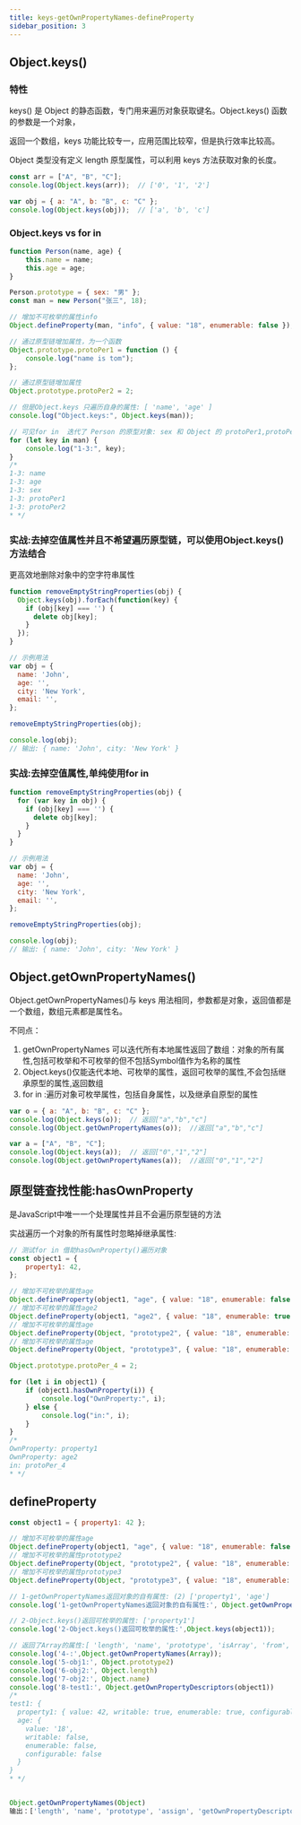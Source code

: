 ```yaml
---
title: keys-getOwnPropertyNames-defineProperty
sidebar_position: 3
---
```


## Object.keys()
### 特性
keys() 是 Object 的静态函数，专门用来遍历对象获取键名。Object.keys() 函数的参数是一个对象，

返回一个数组，keys 功能比较专一，应用范围比较窄，但是执行效率比较高。

Object 类型没有定义 length 原型属性，可以利用 keys 方法获取对象的长度。

```js
const arr = ["A", "B", "C"];
console.log(Object.keys(arr));  // ['0', '1', '2']

var obj = { a: "A", b: "B", c: "C" };
console.log(Object.keys(obj));  // ['a', 'b', 'c']
```

### Object.keys vs for in
```js
function Person(name, age) {
    this.name = name;
    this.age = age;
}

Person.prototype = { sex: "男" };
const man = new Person("张三", 18);

// 增加不可枚举的属性info
Object.defineProperty(man, "info", { value: "18", enumerable: false });

// 通过原型链增加属性，为一个函数
Object.prototype.protoPer1 = function () {
    console.log("name is tom");
};

// 通过原型链增加属性
Object.prototype.protoPer2 = 2;

// 但是Object.keys 只遍历自身的属性: [ 'name', 'age' ]
console.log("Object.keys:", Object.keys(man));

// 可见for in  迭代了 Person 的原型对象: sex 和 Object 的 protoPer1,protoPer2
for (let key in man) {
    console.log("1-3:", key);
}
/*
1-3: name
1-3: age
1-3: sex
1-3: protoPer1
1-3: protoPer2
* */
```

### 实战:去掉空值属性并且不希望遍历原型链，可以使用Object.keys()方法结合
更高效地删除对象中的空字符串属性
```js
function removeEmptyStringProperties(obj) {
  Object.keys(obj).forEach(function(key) {
    if (obj[key] === '') {
      delete obj[key];
    }
  });
}

// 示例用法
var obj = {
  name: 'John',
  age: '',
  city: 'New York',
  email: '',
};

removeEmptyStringProperties(obj);

console.log(obj);
// 输出: { name: 'John', city: 'New York' }
```

### 实战:去掉空值属性,单纯使用for in
```js
function removeEmptyStringProperties(obj) {
  for (var key in obj) {
    if (obj[key] === '') {
      delete obj[key];
    }
  }
}

// 示例用法
var obj = {
  name: 'John',
  age: '',
  city: 'New York',
  email: '',
};

removeEmptyStringProperties(obj);

console.log(obj);
// 输出: { name: 'John', city: 'New York' }
```

## Object.getOwnPropertyNames()
Object.getOwnPropertyNames()与 keys 用法相同，参数都是对象，返回值都是一个数组，数组元素都是属性名。

不同点：
1. getOwnPropertyNames 可以迭代所有本地属性返回了数组：对象的所有属性,包括可枚举和不可枚举的但不包括Symbol值作为名称的属性
2. Object.keys()仅能迭代本地、可枚举的属性，返回可枚举的属性,不会包括继承原型的属性,返回数组
3. for in :遍历对象可枚举属性，包括自身属性，以及继承自原型的属性

```js
var o = { a: "A", b: "B", c: "C" };
console.log(Object.keys(o));  // 返回["a","b","c"]
console.log(Object.getOwnPropertyNames(o));  //返回["a","b","c"]

var a = ["A", "B", "C"];
console.log(Object.keys(a));  // 返回["0","1","2"]
console.log(Object.getOwnPropertyNames(a));  //返回["0","1","2"]
```

## 原型链查找性能:hasOwnProperty
是JavaScript中唯一一个处理属性并且不会遍历原型链的方法

实战遍历一个对象的所有属性时忽略掉继承属性:
```js
// 测试for in 借助hasOwnProperty()遍历对象
const object1 = {
    property1: 42,
};

// 增加不可枚举的属性age
Object.defineProperty(object1, "age", { value: "18", enumerable: false });
// 增加不可枚举的属性age2
Object.defineProperty(object1, "age2", { value: "18", enumerable: true });
// 增加不可枚举的属性age
Object.defineProperty(Object, "prototype2", { value: "18", enumerable: false });
// 增加不可枚举的属性age
Object.defineProperty(Object, "prototype3", { value: "18", enumerable: true });

Object.prototype.protoPer_4 = 2;

for (let i in object1) {
    if (object1.hasOwnProperty(i)) {
        console.log("OwnProperty:", i);
    } else {
        console.log("in:", i);
    }
}
/*
OwnProperty: property1
OwnProperty: age2
in: protoPer_4
* */
```

## defineProperty
```js
const object1 = { property1: 42 };

// 增加不可枚举的属性age
Object.defineProperty(object1, "age", { value: "18", enumerable: false });
// 增加不可枚举的属性prototype2
Object.defineProperty(Object, "prototype2", { value: "18", enumerable: false });
// 增加不可枚举的属性prototype3
Object.defineProperty(Object, "prototype3", { value: "18", enumerable: true });

// 1-getOwnPropertyNames返回对象的自有属性: (2) ['property1', 'age']
console.log('1-getOwnPropertyNames返回对象的自有属性:', Object.getOwnPropertyNames(object1)); 

// 2-Object.keys()返回可枚举的属性: ['property1']
console.log('2-Object.keys()返回可枚举的属性:',Object.keys(object1)); 

// 返回了Array的属性:[ 'length', 'name', 'prototype', 'isArray', 'from', 'of' ]
console.log('4-:',Object.getOwnPropertyNames(Array)); 
console.log('5-obj1:', Object.prototype2)
console.log('6-obj2:', Object.length)
console.log('7-obj2:', Object.name)
console.log('8-test1:', Object.getOwnPropertyDescriptors(object1))
/*
test1: {
  property1: { value: 42, writable: true, enumerable: true, configurable: true },
  age: {
    value: '18',
    writable: false,
    enumerable: false,
    configurable: false
  }
}
* */


Object.getOwnPropertyNames(Object)
输出：['length', 'name', 'prototype', 'assign', 'getOwnPropertyDescriptor', 'getOwnPropertyDescriptors', 'getOwnPropertyNames', 'getOwnPropertySymbols', 'hasOwn', 'is', 'preventExtensions', 'seal', 'create', 'defineProperties', 'freeze', 'getPrototypeOf', 'setPrototypeOf', 'isExtensible', 'isFrozen', 'isSealed', 'keys', 'entries', 'fromEntries', 'values', 'defineProperty', 'prototype2', 'prototype3']
```